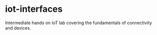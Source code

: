 # iot-interfaces
Intermediate hands on IoT lab covering the fundamentals of connectivity and devices.
